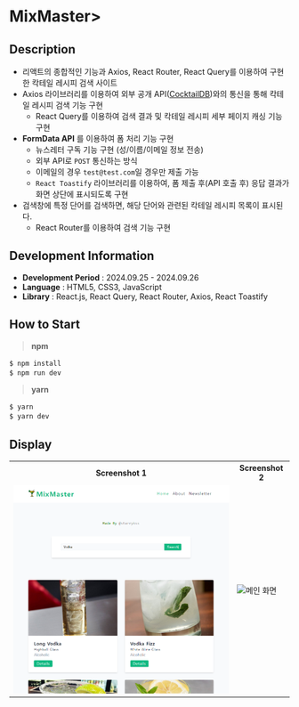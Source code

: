 # MixMaster>

## Description

- 리액트의 종합적인 기능과 Axios, React Router, React Query를 이용하여 구현한 칵테일 레시피 검색 사이트
- Axios 라이브러리를 이용하여 외부 공개 API([CocktailDB](https://www.thecocktaildb.com/))와의 통신을 통해 칵테일 레시피 검색 기능 구현
  - React Query를 이용하여 검색 결과 및 칵테일 레시피 세부 페이지 캐싱 기능 구현
- **FormData API** 를 이용하여 폼 처리 기능 구현
  - 뉴스레터 구독 기능 구현 (성/이름/이메일 정보 전송)
  - 외부 API로 `POST` 통신하는 방식
  - 이메일의 경우 `test@test.com`일 경우만 제출 가능
  - `React Toastify` 라이브러리를 이용하여, 폼 제출 후(API 호출 후) 응답 결과가 화면 상단에 표시되도록 구현
- 검색창에 특정 단어를 검색하면, 해당 단어와 관련된 칵테일 레시피 목록이 표시된다.
  - React Router를 이용하여 검색 기능 구현

## Development Information

- **Development Period** : 2024.09.25 - 2024.09.26
- **Language** : HTML5, CSS3, JavaScript
- **Library** : React.js, React Query, React Router, Axios, React Toastify

## How to Start

> **npm**

```bash
$ npm install
$ npm run dev
```

> **yarn**

```bash
$ yarn
$ yarn dev
```

## Display

<table>
<tr>
  <th>Screenshot 1</th>
  <th>Screenshot 2</th>
</tr>
<tr>
  <td><img src="./picture1.png" alt="메인 화면" width=500 /></td>
  <td><img src="./picture2.gif" alt="메인 화면" width=580 /></td>
</tr>
</table>
